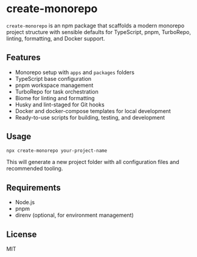 # create-monorepo

`create-monorepo` is an npm package that scaffolds a modern monorepo project structure with sensible defaults for TypeScript, pnpm, TurboRepo, linting, formatting, and Docker support.

## Features

- Monorepo setup with `apps` and `packages` folders
- TypeScript base configuration
- pnpm workspace management
- TurboRepo for task orchestration
- Biome for linting and formatting
- Husky and lint-staged for Git hooks
- Docker and docker-compose templates for local development
- Ready-to-use scripts for building, testing, and development

## Usage

```sh
npx create-monorepo your-project-name
```

This will generate a new project folder with all configuration files and recommended tooling.

## Requirements

- Node.js
- pnpm
- direnv (optional, for environment management)

## License

MIT
